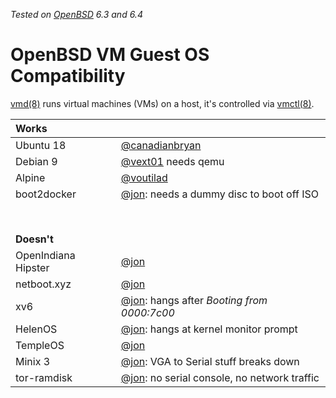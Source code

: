 _Tested on [OpenBSD](/openbsd/) 6.3 and 6.4_

# OpenBSD VM Guest OS Compatibility

[vmd(8)](https://man.openbsd.org/vmd.8) runs virtual machines (VMs) on a host, it's controlled
via [vmctl(8)](https://man.openbsd.org/vmctl.8).

Works       | &nbsp;
:--         | :--
Ubuntu 18   | [@canadianbryan](https://twitter.com/canadianbryan/status/1042791776271171584)
Debian 9    | [@vext01] needs qemu
Alpine      | [@voutilad]
boot2docker | [@jon]: needs a dummy disc to boot off ISO
&nbsp;      |
<br>**Doesn't** |
OpenIndiana Hipster | [@jon](https://bsd.network/@jon/100754685568019558)
netboot.xyz | [@jon](https://bsd.network/@jon/100754685568019558)
xv6         | [@jon]: hangs after _Booting from 0000:7c00_
HelenOS     | [@jon]: hangs at kernel monitor prompt
TempleOS    | [@jon]
Minix 3     | [@jon]: VGA to Serial stuff breaks down
tor-ramdisk | [@jon]: no serial console, no network traffic

[@voutilad]: https://gist.github.com/voutilad/a5080909e88e8dcffd1960312b5f9510
[@jon]: https://bsd.network/@jon/100719091239815531
[@vext01]: https://github.com/vext01/recipes/blob/master/recipes/debian9_inside_vmm.md
